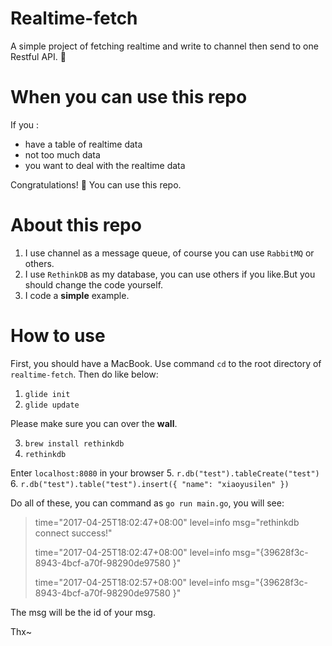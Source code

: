 # Realtime-fetch
A simple project of fetching realtime and write to channel then send to one Restful API. 🤔

# When you can use this repo
If you :
- have a table of realtime data
- not too much data
- you want to deal with the realtime data

Congratulations! 🎉 You can use this repo.

# About this repo
1. I use channel as a message queue, of course you can use `RabbitMQ` or others.
2. I use `RethinkDB` as my database, you can use others if you like.But you should change the code yourself.
3. I code a **simple** example.

# How to use
First, you should have a MacBook. Use command `cd` to the root directory of `realtime-fetch`. Then do like below:
1. `glide init`
2. `glide update`

Please make sure you can over the **wall**.

3. `brew install rethinkdb`
4. `rethinkdb`

Enter `localhost:8080` in your browser
5. `r.db("test").tableCreate("test")`
6. `r.db("test").table("test").insert({
      "name": "xiaoyusilen"
    })`
    
Do all of these, you can command as `go run main.go`, you will see:

>   time="2017-04-25T18:02:47+08:00" level=info msg="rethinkdb connect success!" 
> 
>   time="2017-04-25T18:02:47+08:00" level=info msg="{39628f3c-8943-4bcf-a70f-98290de97580 }" 
> 
>   time="2017-04-25T18:02:57+08:00" level=info msg="{39628f3c-8943-4bcf-a70f-98290de97580 }"
  
The msg will be the id of your msg.

Thx~
